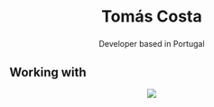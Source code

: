 ###

<h1 align="center">Tomás Costa</h1>

###

<p align="center">Developer based in Portugal</p>

###
## Working with

<p align="center">
  <a href="https://skillicons.dev">
    <img src="https://skillicons.dev/icons?i=html,css,js,ts,react,nextjs,express,mongodb,java,postgres,figma,git" />
  </a>
</p>
